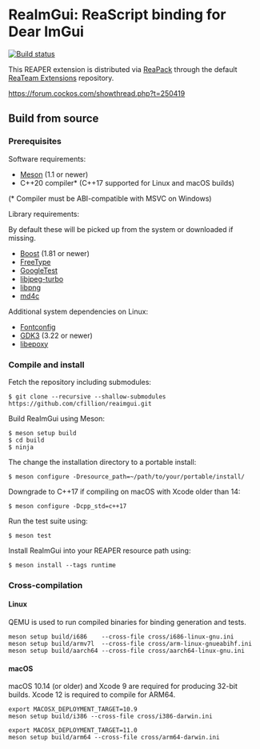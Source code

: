 # ReaImGui: ReaScript binding for Dear ImGui

[![Build status](https://ci.appveyor.com/api/projects/status/9umkecgrs4sa8odf/branch/master?svg=true)](https://ci.appveyor.com/project/cfillion/reaimgui/branch/master)

This REAPER extension is distributed via [ReaPack](https://reapack.com)
through the default [ReaTeam Extensions](https://github.com/ReaTeam/Extensions)
repository.

https://forum.cockos.com/showthread.php?t=250419

## Build from source

### Prerequisites

Software requirements:

- [Meson](https://mesonbuild.com/) (1.1 or newer)
- C++20 compiler* (C++17 supported for Linux and macOS builds)

(* Compiler must be ABI-compatible with MSVC on Windows)

Library requirements:

By default these will be picked up from the system or downloaded if missing.

- [Boost](https://www.boost.org/) (1.81 or newer)
- [FreeType](https://www.freetype.org/)
- [GoogleTest](https://github.com/google/googletest)
- [libjpeg-turbo](https://www.libjpeg-turbo.org/)
- [libpng](http://www.libpng.org/pub/png/libpng.html)
- [md4c](https://github.com/mity/md4c)

Additional system dependencies on Linux:

- [Fontconfig](https://www.fontconfig.org)
- [GDK3](https://developer.gnome.org/gdk3/stable/) (3.22 or newer)
- [libepoxy](https://github.com/anholt/libepoxy)

### Compile and install

Fetch the repository including submodules:

    $ git clone --recursive --shallow-submodules https://github.com/cfillion/reaimgui.git

Build ReaImGui using Meson:

    $ meson setup build
    $ cd build
    $ ninja

The change the installation directory to a portable install:

    $ meson configure -Dresource_path=~/path/to/your/portable/install/

Downgrade to C++17 if compiling on macOS with Xcode older than 14:

    $ meson configure -Dcpp_std=c++17

Run the test suite using:

    $ meson test

Install ReaImGui into your REAPER resource path using:

    $ meson install --tags runtime

### Cross-compilation

#### Linux

QEMU is used to run compiled binaries for binding generation and tests.

    meson setup build/i686    --cross-file cross/i686-linux-gnu.ini
    meson setup build/armv7l  --cross-file cross/arm-linux-gnueabihf.ini
    meson setup build/aarch64 --cross-file cross/aarch64-linux-gnu.ini

#### macOS

macOS 10.14 (or older) and Xcode 9 are required for producing 32-bit builds.
Xcode 12 is required to compile for ARM64.

    export MACOSX_DEPLOYMENT_TARGET=10.9
    meson setup build/i386 --cross-file cross/i386-darwin.ini

    export MACOSX_DEPLOYMENT_TARGET=11.0
    meson setup build/arm64 --cross-file cross/arm64-darwin.ini
